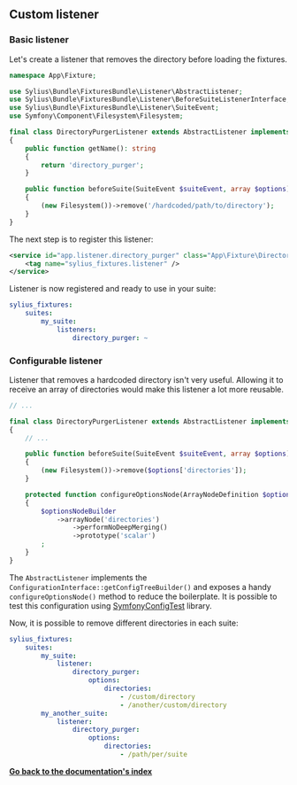 ## Custom listener

### Basic listener

Let's create a listener that removes the directory before loading the fixtures.

```php
namespace App\Fixture;

use Sylius\Bundle\FixturesBundle\Listener\AbstractListener;
use Sylius\Bundle\FixturesBundle\Listener\BeforeSuiteListenerInterface;
use Sylius\Bundle\FixturesBundle\Listener\SuiteEvent;
use Symfony\Component\Filesystem\Filesystem;

final class DirectoryPurgerListener extends AbstractListener implements BeforeSuiteListenerInterface
{
    public function getName(): string
    {
        return 'directory_purger';
    }

    public function beforeSuite(SuiteEvent $suiteEvent, array $options): void
    {
        (new Filesystem())->remove('/hardcoded/path/to/directory');
    }
}
```

The next step is to register this listener:

```xml
<service id="app.listener.directory_purger" class="App\Fixture\DirectoryPurgerListener">
    <tag name="sylius_fixtures.listener" />
</service>
```

Listener is now registered and ready to use in your suite:

```yaml
sylius_fixtures:
    suites:
        my_suite:
            listeners:
                directory_purger: ~
```

### Configurable listener

Listener that removes a hardcoded directory isn't very useful. Allowing it to receive an array of directories would make
this listener a lot more reusable.

```php
// ...

final class DirectoryPurgerListener extends AbstractListener implements ListenerInterface
{
    // ...

    public function beforeSuite(SuiteEvent $suiteEvent, array $options): void
    {
        (new Filesystem())->remove($options['directories']);
    }

    protected function configureOptionsNode(ArrayNodeDefinition $optionsNode): void
    {
        $optionsNodeBuilder
            ->arrayNode('directories')
                ->performNoDeepMerging()
                ->prototype('scalar')
        ;
    }
}
```

The `AbstractListener` implements the `ConfigurationInterface::getConfigTreeBuilder()` and exposes a handy
`configureOptionsNode()` method to reduce the boilerplate. It is possible to test this configuration
using [SymfonyConfigTest] library.

Now, it is possible to remove different directories in each suite:

```yaml
sylius_fixtures:
    suites:
        my_suite:
            listener:
                directory_purger:
                    options:
                        directories:
                            - /custom/directory
                            - /another/custom/directory
        my_another_suite:
            listener:
                directory_purger:
                    options:
                        directories:
                            - /path/per/suite
```

**[Go back to the documentation's index](index.md)**

[SymfonyConfigTest]: https://github.com/matthiasnoback/SymfonyConfigTest
